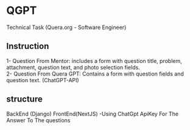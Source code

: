 # QGPT 
Technical Task (Quera.org - Software Engineer)

## Instruction
1- Question From Mentor: includes a form with question title, problem, attachment, question text, and photo selection fields.</br>
2- Question From Quera GPT: Contains a form with question fields and question text. (ChatGPT-API)

## structure
BackEnd (Django)
FrontEnd(NextJS)
-Using ChatGpt ApiKey For The Answer To The questions
